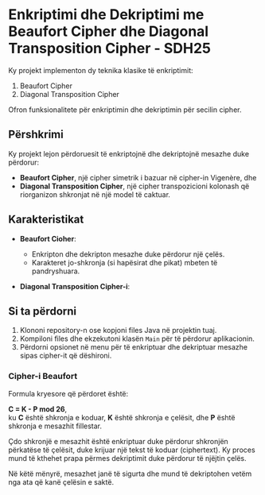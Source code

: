 # Enkriptimi dhe Dekriptimi me Beaufort Cipher dhe Diagonal Transposition Cipher - SDH25

Ky projekt implementon dy teknika klasike të enkriptimit:
1. Beaufort Cipher
2. Diagonal Transposition Cipher

Ofron funksionalitete për enkriptimin dhe dekriptimin për secilin cipher.

## Përshkrimi

Ky projekt lejon përdoruesit të enkriptojnë dhe dekriptojnë mesazhe duke përdorur:
- **Beaufort Cipher**, një cipher simetrik i bazuar në cipher-in Vigenère, dhe
- **Diagonal Transposition Cipher**, një cipher transpozicioni kolonash që riorganizon shkronjat në një model të caktuar.

## Karakteristikat

- **Beaufort Cioher**:
  - Enkripton dhe dekripton mesazhe duke përdorur një çelës.
  - Karakteret jo-shkronja (si hapësirat dhe pikat) mbeten të pandryshuara.

- **Diagonal Transposition Cipher-i**:


## Si ta përdorni

1. Klononi repository-n ose kopjoni files Java në projektin tuaj.
2. Kompiloni files dhe ekzekutoni klasën `Main` për të përdorur aplikacionin.
3. Përdorni opsionet në menu për të enkriptuar dhe dekriptuar mesazhe sipas cipher-it që dëshironi.

### Cipher-i Beaufort

Formula kryesore që përdoret është:

**C = K - P mod 26**,  
ku **C** është shkronja e koduar, **K** është shkronja e çelësit, dhe **P** është shkronja e mesazhit fillestar.

Çdo shkronjë e mesazhit është enkriptuar duke përdorur shkronjën përkatëse të çelësit, duke krijuar një tekst të koduar (ciphertext). Ky proces mund të kthehet prapa përmes dekriptimit duke përdorur të njëjtin çelës.

Në këtë mënyrë, mesazhet janë të sigurta dhe mund të dekriptohen vetëm nga ata që kanë çelësin e saktë.
